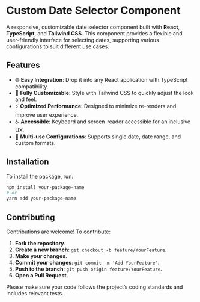 # Custom Date Selector Component

A responsive, customizable date selector component built with **React**, **TypeScript**, and **Tailwind CSS**. This component provides a flexible and user-friendly interface for selecting dates, supporting various configurations to suit different use cases.

## Features

- 🌐 **Easy Integration**: Drop it into any React application with TypeScript compatibility.
- 🎨 **Fully Customizable**: Style with Tailwind CSS to quickly adjust the look and feel.
- ⚡ **Optimized Performance**: Designed to minimize re-renders and improve user experience.
- ♿ **Accessible**: Keyboard and screen-reader accessible for an inclusive UX.
- 🔄 **Multi-use Configurations**: Supports single date, date range, and custom formats.

## Installation

To install the package, run:

```bash
npm install your-package-name
# or
yarn add your-package-name

```

## Contributing

Contributions are welcome! To contribute:

1. **Fork the repository**.
2. **Create a new branch**: `git checkout -b feature/YourFeature`.
3. **Make your changes**.
4. **Commit your changes**: `git commit -m 'Add YourFeature'`.
5. **Push to the branch**: `git push origin feature/YourFeature`.
6. **Open a Pull Request**.

Please make sure your code follows the project’s coding standards and includes relevant tests.
